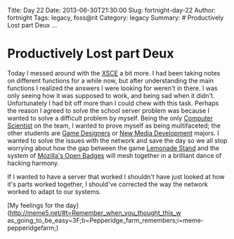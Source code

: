 Title: Day 22
Date: 2013-06-30T21:30:00
Slug: fortnight-day-22
Author: fortnight
Tags: legacy, foss@rit
Category: legacy
Summary: # Productively Lost part Deux ... 

# Productively Lost part Deux

Today I messed around with the
[XSCE](http://wiki.laptop.org/go/User:Holt/XS_Community_Edition) a bit more. I
had been taking notes on different functions for a while now, but after
understanding the main functions I realized the answers I were looking for
weren't in there. I was only seeing how it was supposed to work, and being sad
when it didn't. Unfortunately I had bit off more than I could chew with this
task. Perhaps the reason I agreed to solve the school server problem was
because I wanted to solve a difficult problem by myself. Being the only
[Computer Scientist](http://www.cs.rit.edu/) on the team, I wanted to prove
myself as being multifaceted; the other students are [Game
Designers](http://games.rit.edu/) or [New Media
Development](http://games.rit.edu/node/142) majors. I wanted to solve the
issues with the network and save the day so we all stop worrying about how the
gap between the game [Lemonade
Stand](http://wiki.sugarlabs.org/go/Lemonade_Stand) and the system of
[Mozilla's Open Badges](http://openbadges.org/about/) will mesh together in a
brilliant dance of hacking harmony.

If I wanted to have a server that worked I shouldn't have just looked at how
it's parts worked together, I should've corrected the way the network worked
to adapt to our systems.

[My feelings for the day](http://meme5.net/#t=Remember_when_you_thought_this_w
as_going_to_be_easy~3F;b=Pepperidge_farm_remembers;i=meme-pepperidgefarm;)


